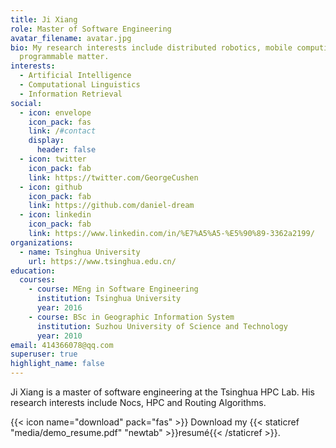 ```yaml
---
title: Ji Xiang
role: Master of Software Engineering
avatar_filename: avatar.jpg
bio: My research interests include distributed robotics, mobile computing and
  programmable matter.
interests:
  - Artificial Intelligence
  - Computational Linguistics
  - Information Retrieval
social:
  - icon: envelope
    icon_pack: fas
    link: /#contact
    display:
      header: false
  - icon: twitter
    icon_pack: fab
    link: https://twitter.com/GeorgeCushen
  - icon: github
    icon_pack: fab
    link: https://github.com/daniel-dream
  - icon: linkedin
    icon_pack: fab
    link: https://www.linkedin.com/in/%E7%A5%A5-%E5%90%89-3362a2199/
organizations:
  - name: Tsinghua University
    url: https://www.tsinghua.edu.cn/
education:
  courses:
    - course: MEng in Software Engineering
      institution: Tsinghua University
      year: 2016
    - course: BSc in Geographic Information System
      institution: Suzhou University of Science and Technology
      year: 2010
email: 414366078@qq.com
superuser: true
highlight_name: false
---
```

Ji Xiang is a master of software engineering at the Tsinghua HPC Lab. His research interests include Nocs, HPC and Routing Algorithms. 

{{< icon name="download" pack="fas" >}} Download my {{< staticref "media/demo_resume.pdf" "newtab" >}}resumé{{< /staticref >}}.